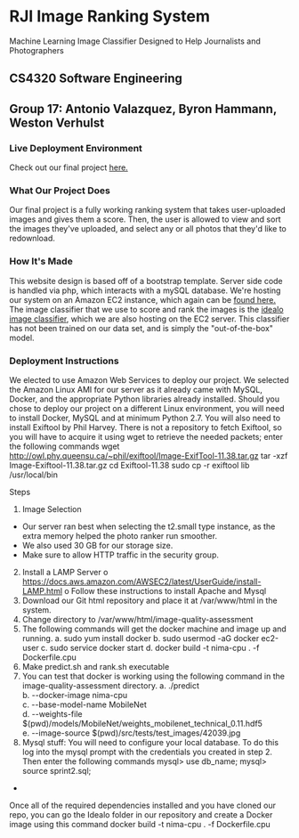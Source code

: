 
# RJI Image Ranking System

Machine Learning Image Classifier Designed to Help Journalists and Photographers

## CS4320 Software Engineering

## Group 17: Antonio Valazquez, Byron Hammann, Weston Verhulst

### Live Deployment Environment

Check out our final project [here.](http://ec2-3-88-210-63.compute-1.amazonaws.com/)  

### What Our Project Does

Our final project is a fully working ranking system that takes user-uploaded images and gives them a score. Then, the user is allowed to view and sort the images they've uploaded, and select any or all photos that they'd like to redownload. 

### How It's Made

This website design is based off of a bootstrap template. Server side code is handled via php, which interacts with a mySQL database. We're hosting our system on an Amazon EC2 instance, which again can be [found here.](http://ec2-3-88-210-63.compute-1.amazonaws.com/) The image classifier that we use to score and rank the images is the [idealo image classifier](https://github.com/idealo/image-quality-assessment), which we are also hosting on the EC2 server. This classifier has not been trained on our data set, and is simply the "out-of-the-box" model. 

### Deployment Instructions

We elected to use Amazon Web Services to deploy our project. We selected the Amazon Linux AMI for our server as it already came with MySQL, Docker, and the appropriate Python libraries already installed.  Should you chose to deploy our project on a different Linux environment, you will need to install Docker, MySQL and at minimum Python 2.7. You will also need to install Exiftool by Phil Harvey. There is not a repository to fetch Exiftool, so you will have to acquire it using wget to retrieve the needed packets; enter the following commands
wget http://owl.phy.queensu.ca/~phil/exiftool/Image-ExifTool-11.38.tar.gz
tar -xzf Image-Exiftool-11.38.tar.gz
cd Exiftool-11.38
sudo cp -r exiftool lib /usr/local/bin

Steps
1.	Image Selection
 
-	Our server ran best when selecting the t2.small type instance, as the extra memory helped the photo ranker run smoother.
-	We also used 30 GB for our storage size.
-	Make sure to allow HTTP traffic in the security group.
2.	Install a LAMP Server
o	https://docs.aws.amazon.com/AWSEC2/latest/UserGuide/install-LAMP.html
o	Follow these instructions to install Apache and Mysql
3.	Download our Git html repository and place it at /var/www/html in the system. 
4.	Change directory to /var/www/html/image-quality-assessment
5.	The following commands will get the docker machine and image up and running.
a.	sudo yum install docker
b.	sudo usermod -aG docker ec2-user
c.	sudo service docker start
d.	docker build -t nima-cpu . -f Dockerfile.cpu
6.	Make predict.sh and rank.sh executable 
7.	You can test that docker is working using the following command in the image-quality-assessment directory.
a.	./predict  \
b.	--docker-image nima-cpu \
c.	--base-model-name MobileNet \
d.	--weights-file $(pwd)/models/MobileNet/weights_mobilenet_technical_0.11.hdf5 \
e.	--image-source $(pwd)/src/tests/test_images/42039.jpg
8.	Mysql stuff:  You will need to configure your local database. To do this log into the mysql prompt with the credentials you created in step 2. Then enter the following commands
	mysql> use db_name;
	mysql> source sprint2.sql;
  

-	

Once all of the required dependencies installed and you have cloned our repo, you can go the Idealo folder in our repository and create a Docker image using this command
docker build -t nima-cpu . -f Dockerfile.cpu
